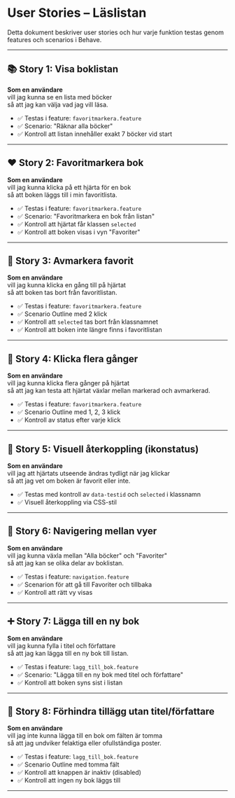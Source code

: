 # User Stories – Läslistan

Detta dokument beskriver user stories och hur varje funktion testas genom features och scenarios i Behave.

---

## 📚 Story 1: Visa boklistan
**Som en användare**  
vill jag kunna se en lista med böcker  
så att jag kan välja vad jag vill läsa.

- ✅ Testas i feature: `favoritmarkera.feature`  
- ✅ Scenario: "Räknar alla böcker"  
- ✅ Kontroll att listan innehåller exakt 7 böcker vid start

---

## ❤️ Story 2: Favoritmarkera bok
**Som en användare**  
vill jag kunna klicka på ett hjärta för en bok  
så att boken läggs till i min favoritlista.

- ✅ Testas i feature: `favoritmarkera.feature`  
- ✅ Scenario: "Favoritmarkera en bok från listan"  
- ✅ Kontroll att hjärtat får klassen `selected`  
- ✅ Kontroll att boken visas i vyn "Favoriter"

---

## 🤍 Story 3: Avmarkera favorit
**Som en användare**  
vill jag kunna klicka en gång till på hjärtat  
så att boken tas bort från favoritlistan.

- ✅ Testas i feature: `favoritmarkera.feature`  
- ✅ Scenario Outline med 2 klick  
- ✅ Kontroll att `selected` tas bort från klassnamnet  
- ✅ Kontroll att boken inte längre finns i favoritlistan


---

## 🔁 Story 4: Klicka flera gånger
**Som en användare**  
vill jag kunna klicka flera gånger på hjärtat  
så att jag kan testa att hjärtat växlar mellan markerad och avmarkerad.

- ✅ Testas i feature: `favoritmarkera.feature`  
- ✅ Scenario Outline med 1, 2, 3 klick  
- ✅ Kontroll av status efter varje klick
---

## 🧪 Story 5: Visuell återkoppling (ikonstatus)

**Som en användare**  
vill jag att hjärtats utseende ändras tydligt när jag klickar  
så att jag vet om boken är favorit eller inte.

- ✅ Testas med kontroll av `data-testid` och `selected` i klassnamn  
- ✅ Visuell återkoppling via CSS-stil

---

## 🧭 Story 6: Navigering mellan vyer

**Som en användare**  
vill jag kunna växla mellan "Alla böcker" och "Favoriter"  
så att jag kan se olika delar av boklistan.

- ✅ Testas i feature: `navigation.feature`  
- ✅ Scenarion för att gå till Favoriter och tillbaka  
- ✅ Kontroll att rätt vy visas

---

## ➕ Story 7: Lägga till en ny bok

**Som en användare**  
vill jag kunna fylla i titel och författare  
så att jag kan lägga till en ny bok till listan.

- ✅ Testas i feature: `lagg_till_bok.feature`  
- ✅ Scenario: "Lägga till en ny bok med titel och författare"  
- ✅ Kontroll att boken syns sist i listan

---

## 🚫 Story 8: Förhindra tillägg utan titel/författare

**Som en användare**  
vill jag inte kunna lägga till en bok om fälten är tomma  
så att jag undviker felaktiga eller ofullständiga poster.

- ✅ Testas i feature: `lagg_till_bok.feature`  
- ✅ Scenario Outline med tomma fält  
- ✅ Kontroll att knappen är inaktiv (disabled)  
- ✅ Kontroll att ingen ny bok läggs till

---


